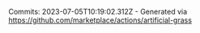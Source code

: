 Commits: 2023-07-05T10:19:02.312Z - Generated via https://github.com/marketplace/actions/artificial-grass
<br>
